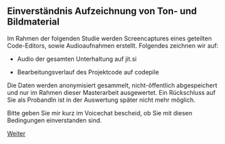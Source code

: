 ## Einverständnis Aufzeichnung von Ton- und Bildmaterial

Im Rahmen der folgenden Studie werden Screencaptures eines geteilten Code-Editors, sowie Audioaufnahmen erstellt. Folgendes zeichnen wir auf:

- Audio der gesamten Unterhaltung auf jit.si

- Bearbeitungsverlauf des Projektcode auf codepile

Die Daten werden anonymisiert gesammelt, nicht-öffentlich abgespeichert und nur im Rahmen dieser Masterarbeit ausgewertet. Ein Rückschluss auf Sie als ProbandIn ist in der Auswertung später nicht mehr möglich.

Bitte geben Sie mir kurz im Voicechat bescheid, ob Sie mit diesen Bedingungen einverstanden sind. 

[Weiter](https://github.com/FelixRDL/Plugin-Challenge/blob/master/start.md)
